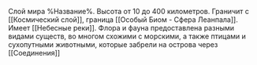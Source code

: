 Слой мира %Название%. Высота от 10 до 400 километров. Граничит с [[Космический слой]], граница [[Особый Биом - Сфера Леанпала]]. Имеет [[Небесные реки]]. Флора и фауна предоставлена разными видами существ, во многом схожими с морскими, а также птицами и сухопутными животными, которые забрели на острова через [[Соединения]]